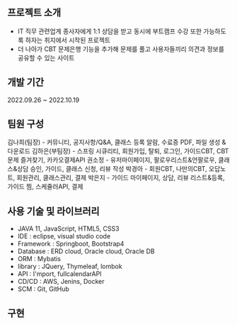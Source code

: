 ## 프로젝트 소개
- IT 직무 관련업계 종사자에게 1:1 상담을 받고 동시에 부트캠프 수강 또한 가능하도록 하자는 취지에서 시작된 프로젝트
- 더 나아가 CBT 문제은행 기능을 추가해 문제를 풀고 사용자들끼리 의견과 정보를 공유할 수 있는 사이트

## 개발 기간
2022.09.26 ~ 2022.10.19

## 팀원 구성
김나희(팀장) - 커뮤니티, 공지사항/Q&A, 클래스 등록 알람, 수료증 PDF, 파일 생성 & 다운로드
김하은(부팀장) - 스프링 시큐리티, 회원가입, 탈퇴, 로그인, 가이드CBT, CBT문제 즐겨찾기, 카카오결제API
권소정 - 유저마이페이지, 팔로우리스트&언팔로우, 클래스&상담 승인, 가이드, 클래스 신청, 리뷰 작성
박경아 - 회원CBT, 나만의CBT, 오답노트, 회원관리, 클래스관리, 결제
박은지 - 가이드 마이페이지, 상담, 리뷰 리스트&등록, 가이드 찜, 스케쥴러API,  결제

## 사용 기술 및 라이브러리
* JAVA 11, JavaScript, HTML5, CSS3
* IDE : eclipse, visual studio code
* Framework : Springboot, Bootstrap4
* Database : ERD cloud,  Oracle cloud, Oracle DB
* ORM : Mybatis
* library : JQuery, Thymeleaf, lombok
* API : I'mport, fullcalendarAPI
* CD/CD : AWS, Jenins, Docker
* SCM : Git, GitHub

## 구현
